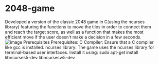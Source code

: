 # 2048-game
Developed a version of the classic 2048 game in C(using the ncurses library) featuring the functions to move the tiles in order to connect them and reach the target score, as well as a function that makes the most efficient move if the user doesn't make a decision in a few seconds.
![image](https://github.com/user-attachments/assets/99699ab3-29ec-40ec-9204-b16d63d1018f)
Prerequisites
Prerequisites:
C Compiler: Ensure that a C compiler like gcc is installed.
ncurses library: The game uses the ncurses library for terminal-based user interfaces. Install it using:
sudo apt-get install libncurses5-dev libncursesw5-dev
